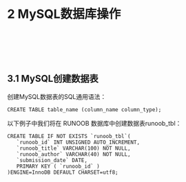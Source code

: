 # 2 MySQL数据库操作

<br>
<br>
<br>
<br>

## 3.1 MySQL创建数据表

创建MySQL数据表的SQL通用语法：

```
CREATE TABLE table_name (column_name column_type);
```

以下例子中我们将在 RUNOOB 数据库中创建数据表runoob_tbl：

```
CREATE TABLE IF NOT EXISTS `runoob_tbl`(
   `runoob_id` INT UNSIGNED AUTO_INCREMENT,
   `runoob_title` VARCHAR(100) NOT NULL,
   `runoob_author` VARCHAR(40) NOT NULL,
   `submission_date` DATE,
   PRIMARY KEY ( `runoob_id` )
)ENGINE=InnoDB DEFAULT CHARSET=utf8;
```

